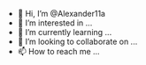 - 👋 Hi, I’m @Alexander11a
- 👀 I’m interested in ...
- 🌱 I’m currently learning ...
- 💞️ I’m looking to collaborate on ...
- 📫 How to reach me ...

<!---
Alexander11a/Alexander11a is a ✨ special ✨ repository because its `README.md` (this file) appears on your GitHub profile.
You can click the Preview link to take a look at your changes.
--->

